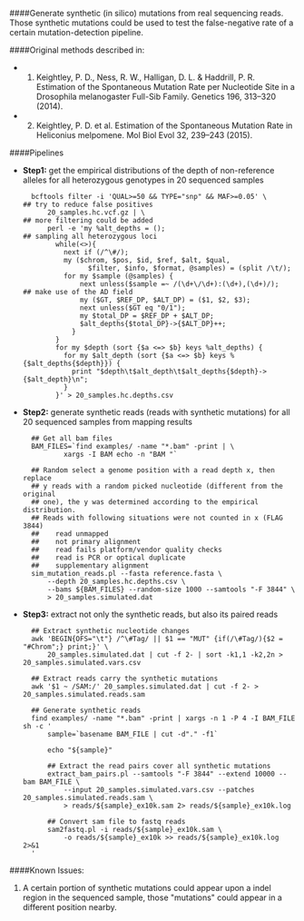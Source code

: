 ####Generate synthetic (in silico) mutations from real sequencing reads. 
Those synthetic mutations could be used to test the false-negative rate of a certain mutation-detection pipeline.

####Original methods described in:

* 1) Keightley, P. D., Ness, R. W., Halligan, D. L. & Haddrill, P. R. Estimation of the Spontaneous Mutation Rate per Nucleotide Site in a Drosophila melanogaster Full-Sib Family. Genetics 196, 313–320 (2014).

* 2) Keightley, P. D. et al. Estimation of the Spontaneous Mutation Rate in Heliconius melpomene. Mol Biol Evol 32, 239–243 (2015).


####Pipelines

* **Step1:** get the empirical distributions of the depth of non-reference alleles for all heterozygous genotypes in 20 sequenced samples

		bcftools filter -i 'QUAL>=50 && TYPE="snp" && MAF>=0.05' \       ## try to reduce false positives
		    20_samples.hc.vcf.gz | \                                     ## more filtering could be added
		    perl -e 'my %alt_depths = ();                                ## sampling all heterozygous loci
		      while(<>){
		        next if (/^\#/);
		        my ($chrom, $pos, $id, $ref, $alt, $qual, 
		        	  $filter, $info, $format, @samples) = (split /\t/);
		        for my $sample (@samples) {
		            next unless($sample =~ /(\d+\/\d+):(\d+),(\d+)/);    ## make use of the AD field
		            my ($GT, $REF_DP, $ALT_DP) = ($1, $2, $3);
		            next unless($GT eq "0/1"); 
		            my $total_DP = $REF_DP + $ALT_DP; 
		            $alt_depths{$total_DP}->{$ALT_DP}++;
		          }
		      }
		      for my $depth (sort {$a <=> $b} keys %alt_depths) { 
		        for my $alt_depth (sort {$a <=> $b} keys %{$alt_depths{$depth}}) {
		          print "$depth\t$alt_depth\t$alt_depths{$depth}->{$alt_depth}\n";
		        }
		      }' > 20_samples.hc.depths.csv


* **Step2:** generate synthetic reads (reads with synthetic mutations) for all 20 sequenced samples from mapping results

		## Get all bam files
		BAM_FILES=`find examples/ -name "*.bam" -print | \
				xargs -I BAM echo -n "BAM "`
		
		## Random select a genome position with a read depth x, then replace
		## y reads with a random picked nucleotide (different from the original
		## one), the y was determined according to the empirical distribution.
		## Reads with following situations were not counted in x (FLAG 3844)
		##    read unmapped
		##    not primary alignment
		##    read fails platform/vendor quality checks
		##    read is PCR or optical duplicate
		##    supplementary alignment
		sim_mutation_reads.pl --fasta reference.fasta \
		    --depth 20_samples.hc.depths.csv \
		    --bams ${BAM_FILES} --random-size 1000 --samtools "-F 3844" \
		    > 20_samples.simulated.dat


* **Step3:** extract not only the synthetic reads, but also its paired reads

		## Extract synthetic nucleotide changes
		awk 'BEGIN{OFS="\t"} /^\#Tag/ || $1 == "MUT" {if(/\#Tag/){$2 = "#Chrom";} print;}' \
		    20_samples.simulated.dat | cut -f 2- | sort -k1,1 -k2,2n > 20_samples.simulated.vars.csv
		
		## Extract reads carry the synthetic mutations
		awk '$1 ~ /SAM:/' 20_samples.simulated.dat | cut -f 2- > 20_samples.simulated.reads.sam
		
		## Generate synthetic reads
		find examples/ -name "*.bam" -print | xargs -n 1 -P 4 -I BAM_FILE sh -c '
		    sample=`basename BAM_FILE | cut -d"." -f1`
		    
		    echo "${sample}"
		    
		    ## Extract the read pairs cover all synthetic mutations
		    extract_bam_pairs.pl --samtools "-F 3844" --extend 10000 --bam BAM_FILE \
		        --input 20_samples.simulated.vars.csv --patches 20_samples.simulated.reads.sam \
		        > reads/${sample}_ex10k.sam 2> reads/${sample}_ex10k.log
		    
		    ## Convert sam file to fastq reads
		    sam2fastq.pl -i reads/${sample}_ex10k.sam \
		        -o reads/${sample}_ex10k >> reads/${sample}_ex10k.log 2>&1
		'


####Known Issues:
1) A certain portion of synthetic mutations could appear upon a indel region in the sequenced sample, those "mutations" could appear in a different position nearby.

